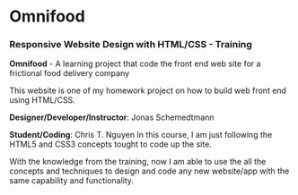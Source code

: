 # Omnifood

### Responsive Website Design with HTML/CSS - Training

<strong>Omnifood</strong> - A learning project that code the front end web site for a frictional food delivery company

This website is one of my homework project on how to build web front end using HTML/CSS.

<strong>Designer/Developer/Instructor</strong>: Jonas Schemedtmann

<strong>Student/Coding</strong>: Chris T. Nguyen 
In this course, I am just following the HTML5 and CSS3 concepts tought to code up the site.

With the knowledge from the training, now I am able to use the all the concepts and techniques to design and code any new website/app with the same capability and functionality.
